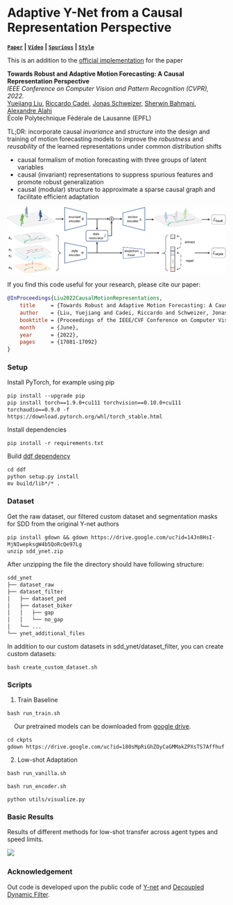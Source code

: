 # Adaptive Y-Net from a Causal Representation Perspective

**[`Paper`](https://arxiv.org/abs/2111.14820) | [`Video`](https://youtu.be/mqx988tyhfc) | [`Spurious`](https://github.com/vita-epfl/causalmotion/tree/main/spurious) | [`Style`](https://github.com/vita-epfl/causalmotion/tree/main/style)**

This is an addition to the [official implementation](https://github.com/vita-epfl/causalmotion) for the paper

**Towards Robust and Adaptive Motion Forecasting: A Causal Representation Perspective**
<br>
*IEEE Conference on Computer Vision and Pattern Recognition (CVPR), 2022.*
<br>
<a href="https://sites.google.com/view/yuejiangliu">Yuejiang Liu</a>,
<a href="https://www.riccardocadei.com">Riccardo Cadei</a>,
<a href="https://people.epfl.ch/jonas.schweizer/?lang=en">Jonas Schweizer</a>,
<a href="https://www.linkedin.com/in/sherwin-bahmani-a2b5691a9">Sherwin Bahmani</a>,
<a href="https://people.epfl.ch/alexandre.alahi/?lang=en/">Alexandre Alahi</a>
<br>
École Polytechnique Fédérale de Lausanne (EPFL)

TL;DR: incorporate causal *invariance* and *structure* into the design and training of motion forecasting models to improve the *robustness* and *reusability* of the learned representations under common distribution shifts
* causal formalism of motion forecasting with three groups of latent variables
* causal (invariant) representations to suppress spurious features and promote robust generalization
* causal (modular) structure to approximate a sparse causal graph and facilitate efficient adaptation

<p align="left">
  <img src="docs/overview.png" width="800">
</p>

If you find this code useful for your research, please cite our paper:

```bibtex
@InProceedings{Liu2022CausalMotionRepresentations,
    title     = {Towards Robust and Adaptive Motion Forecasting: A Causal Representation Perspective},
    author    = {Liu, Yuejiang and Cadei, Riccardo and Schweizer, Jonas and Bahmani, Sherwin and Alahi, Alexandre},
    booktitle = {Proceedings of the IEEE/CVF Conference on Computer Vision and Pattern Recognition (CVPR)},
    month     = {June},
    year      = {2022},
    pages     = {17081-17092}
}
```

### Setup

Install PyTorch, for example using pip

```
pip install --upgrade pip
pip install torch==1.9.0+cu111 torchvision==0.10.0+cu111 torchaudio==0.9.0 -f https://download.pytorch.org/whl/torch_stable.html
```

Install dependencies
```
pip install -r requirements.txt
```

Build [ddf dependency](https://github.com/theFoxofSky/ddfnet)
```
cd ddf
python setup.py install
mv build/lib*/* .
```

### Dataset

Get the raw dataset, our filtered custom dataset and segmentation masks for SDD from the original Y-net authors
```
pip install gdown && gdown https://drive.google.com/uc?id=14Jn8HsI-MjNIwepksgW4b5QoRcQe97Lg
unzip sdd_ynet.zip
```

After unzipping the file the directory should have following structure:
```
sdd_ynet
├── dataset_raw
├── dataset_filter
│   ├── dataset_ped
│   ├── dataset_biker
│   │   ├── gap
│   │   └── no_gap
│   └── ...
└── ynet_additional_files
```

In addition to our custom datasets in sdd_ynet/dataset_filter, you can create custom datasets:
```
bash create_custom_dataset.sh
```

### Scripts

1. Train Baseline

```
bash run_train.sh
```

&nbsp;&nbsp;&nbsp;&nbsp;Our pretrained models can be downloaded from [google drive](https://drive.google.com/drive/folders/1HzHP2_Mg2bAlDV3bQERoGQU3PvijKQmU).
```
cd ckpts
gdown https://drive.google.com/uc?id=180sMpRiGhZOyCaGMMakZPXsTS7Affhuf
```

<!-- 2. Zero-shot Evaluation

```
bash run_eval.sh
``` -->

2. Low-shot Adaptation

```
bash run_vanilla.sh
```

```
bash run_encoder.sh
```

```
python utils/visualize.py 
```

### Basic Results

Results of different methods for low-shot transfer across agent types and speed limits.

<img src="docs/result.png" height="180"/>

### Acknowledgement

Out code is developed upon the public code of [Y-net](https://github.com/HarshayuGirase/Human-Path-Prediction/tree/master/ynet) and [Decoupled Dynamic Filter](https://github.com/theFoxofSky/ddfnet).
